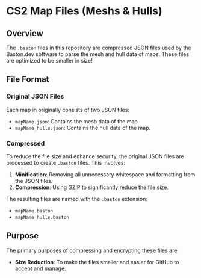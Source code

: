 # CS2 Map Files (Meshs & Hulls)

## Overview

The `.baston` files in this repository are compressed JSON files used by the Baston.dev software to parse the mesh and hull data of maps. These files are optimized to be smaller in size!

## File Format

### Original JSON Files

Each map in originally consists of two JSON files:
- `mapName.json`: Contains the mesh data of the map.
- `mapName_hulls.json`: Contains the hull data of the map.

### Compressed

To reduce the file size and enhance security, the original JSON files are processed to create `.baston` files. This involves:
1. **Minification**: Removing all unnecessary whitespace and formatting from the JSON files.
2. **Compression**: Using GZIP to significantly reduce the file size.

The resulting files are named with the `.baston` extension:
- `mapName.baston`
- `mapName_hulls.baston`

## Purpose

The primary purposes of compressing and encrypting these files are:
- **Size Reduction**: To make the files smaller and easier for GitHub to accept and manage.

